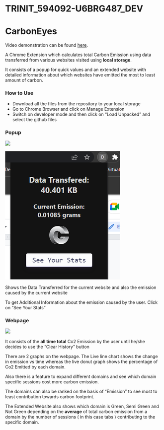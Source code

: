 #  TRINIT_594092-U6BRG487_DEV
    
# **CarbonEyes**


Video demonstration can be found [here](https://drive.google.com/file/d/1N4sDaqi0SSdcY0UGafsXf2HUmv0BDQWN/view?usp=sharing).


A Chrome Extension which calculates total Carbon Emission using data transferred from various websites visited using **local storage**.



It consists of a popup for quick values and an extended website with detailed information about which websites have emitted the most to least amount of carbon.

### **How to Use**

- Download all the files from the repository to your local storage
- Go to Chrome Browser and click on Manage Extension
- Switch on developer mode and then click on “Load Unpacked” and select the github files

### **Popup**

![](Aspose.Words.58f915f2-c4fe-4c01-957a-b510e86d2850.001.png)

![](Aspose.Words.58f915f2-c4fe-4c01-957a-b510e86d2850.002.png)

Shows the Data Transferred for the current website and also the emission caused by the current website

To get Additional Information about the emission caused by the user. Click on “See Your Stats”

### **Webpage**

![](Aspose.Words.58f915f2-c4fe-4c01-957a-b510e86d2850.003.png)

It consists of the **all time total** Co2 Emission by the user until he/she decides to use the “Clear History” button 

There are 2 graphs on the webpage. The Live line chart shows the change in emission vs time whereas the live donut graph shows the percentage of Co2 Emitted by each domain.

Also there is a feature to expand different domains and see which domain specific sessions cost more carbon emission.

The domains can also be ranked on the basis of “Emission” to see most to least contribution towards carbon footprint.

The Extended Website also shows which domain is Green, Semi Green and Not Green depending on the **average** of total carbon emission from a domain by the number of sessions ( in this case tabs ) contributing to the specific domain.



